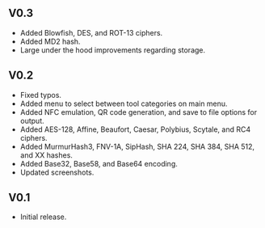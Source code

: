 ## V0.3
- Added Blowfish, DES, and ROT-13 ciphers.
- Added MD2 hash.
- Large under the hood improvements regarding storage.

## V0.2
- Fixed typos.
- Added menu to select between tool categories on main menu.
- Added NFC emulation, QR code generation, and save to file options for output.
- Added AES-128, Affine, Beaufort, Caesar, Polybius, Scytale, and RC4 ciphers.
- Added MurmurHash3, FNV-1A, SipHash, SHA 224, SHA 384, SHA 512, and XX hashes.
- Added Base32, Base58, and Base64 encoding.
- Updated screenshots.

## V0.1
- Initial release.